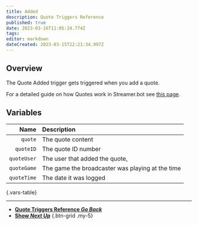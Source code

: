 ```yaml
---
title: Added
description: Quote Triggers Reference
published: true
date: 2023-03-16T11:05:24.774Z
tags: 
editor: markdown
dateCreated: 2023-03-15T22:21:34.997Z
---
```


## Overview
The Quote Added trigger gets triggered when you add a quote.

For a detailed guide on how Quotes work in Streamer.bot see [this page](/Settings/Quote).

## Variables
Name | Description
----:|:------------
`quote` | The quote content
`quoteID` | The quote ID number
`quoteUser` | The user that added the quote,
`quoteGame` | The game the broadcaster was playing at the time
`quoteTime` | The date it was logged
{.vars-table}

---

- [<i class="mdi mdi-chevron-left"></i>**Quote Triggers Reference *Go Back***](/Triggers/Core/Quote)
- [<i class="mdi mdi-comment-quote-outline primary--text"></i> **Show *Next Up***](/Triggers/Core/Quote/Show)
{.btn-grid .my-5}